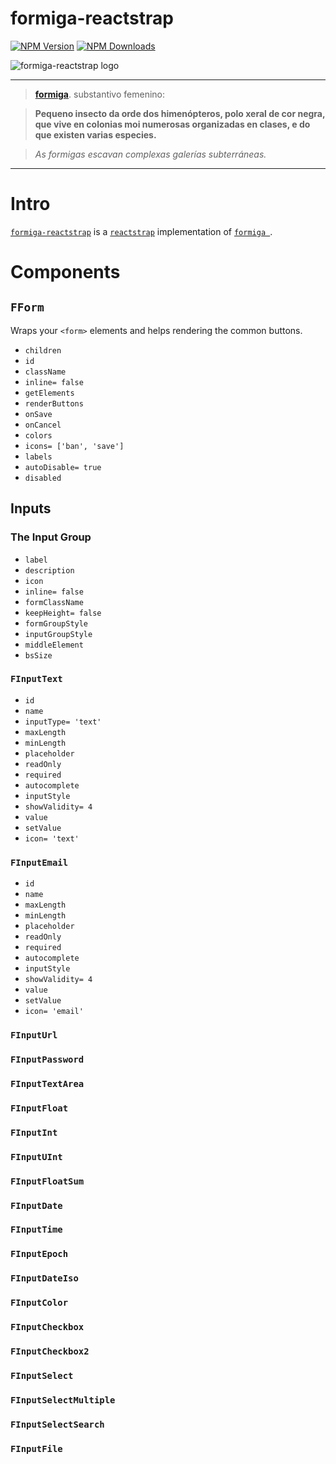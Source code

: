 # formiga-reactstrap
[![NPM Version](https://badge.fury.io/js/formiga-reactstrap.svg)](https://www.npmjs.com/package/formiga-reactstrap)
[![NPM Downloads](https://img.shields.io/npm/dm/formiga-reactstrap.svg?style=flat)](https://www.npmjs.com/package/formiga-reactstrap)


![formiga-reactstrap logo](https://www.afialapihttps://www.afialapis.com/os/formiga-reactstrap/logo.png)


---

> **[formiga](https://academia.gal/dicionario/-/termo/formiga)**. substantivo femenino:

> **Pequeno insecto da orde dos himenópteros, polo xeral de cor negra, que vive en colonias moi numerosas organizadas en clases, e do que existen varias especies.**

> _As formigas escavan complexas galerías subterráneas._


---

# Intro

[`formiga-reactstrap`](https://www.afialapis.com/os/formiga-reactstrap/) is a [`reactstrap`](https://reactstrap.github.io) implementation of [`formiga `](https://www.afialapis.com/os/formiga/).

# Components

## `FForm`

Wraps your `<form>` elements and helps rendering the common buttons.

* `children`
* `id`
* `className`
* `inline= false`
* `getElements`
* `renderButtons`
* `onSave`
* `onCancel`
* `colors`
* `icons= ['ban', 'save']`
* `labels`
* `autoDisable= true`
* `disabled`


## Inputs

### The Input Group

 * `label`
 * `description`
 * `icon`
 * `inline= false`
 * `formClassName`
 * `keepHeight= false`
 * `formGroupStyle`
 * `inputGroupStyle`
 * `middleElement`
 * `bsSize`

### `FInputText`

* `id`
* `name`
* `inputType= 'text'`
* `maxLength`
* `minLength`
* `placeholder`
* `readOnly`
* `required`
* `autocomplete`
* `inputStyle`
* `showValidity= 4`
* `value`
* `setValue`
* `icon= 'text'`




### `FInputEmail`

* `id`
* `name`
* `maxLength`
* `minLength`
* `placeholder`
* `readOnly`
* `required`
* `autocomplete`
* `inputStyle`
* `showValidity= 4`
* `value`
* `setValue`
* `icon= 'email'`

### `FInputUrl`
### `FInputPassword`
### `FInputTextArea`
### `FInputFloat`
### `FInputInt`
### `FInputUInt`
### `FInputFloatSum`
### `FInputDate`
### `FInputTime`
### `FInputEpoch`
### `FInputDateIso`
### `FInputColor`
### `FInputCheckbox`
### `FInputCheckbox2`
### `FInputSelect`
### `FInputSelectMultiple`
### `FInputSelectSearch`
### `FInputFile`





